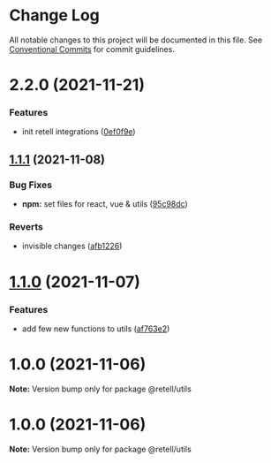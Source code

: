 # Change Log

All notable changes to this project will be documented in this file.
See [Conventional Commits](https://conventionalcommits.org) for commit guidelines.

# 2.2.0 (2021-11-21)


### Features

* init retell integrations ([0ef0f9e](https://github.com/retell-organization/integrations/commit/0ef0f9edbb176cefc96738bfcb36aff72feaf744))





## [1.1.1](https://github.com/retell-organization/integrations/compare/@retell/utils@1.1.0...@retell/utils@1.1.1) (2021-11-08)


### Bug Fixes

* **npm:** set files for react, vue & utils ([95c98dc](https://github.com/retell-organization/integrations/commit/95c98dc099c7c730c6d86521425185aaf6972657))


### Reverts

* invisible changes ([afb1226](https://github.com/retell-organization/integrations/commit/afb1226d603cb67f78a016e59be1f612b562b533))





# [1.1.0](https://github.com/retell-organization/integrations/compare/@retell/utils@1.0.0...@retell/utils@1.1.0) (2021-11-07)


### Features

* add few new functions to utils ([af763e2](https://github.com/retell-organization/integrations/commit/af763e23d39f7267a7f23a243c1809c231b76147))





# 1.0.0 (2021-11-06)

**Note:** Version bump only for package @retell/utils





# 1.0.0 (2021-11-06)

**Note:** Version bump only for package @retell/utils
